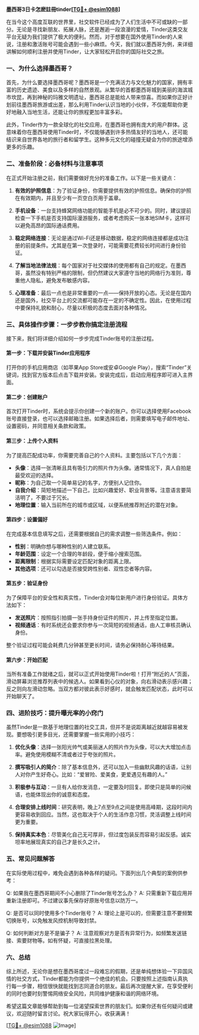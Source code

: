 **墨西哥3日卡怎麽註冊tinder[[TG💪+ @esim1088](https://t.me/s/esim1088)]**

在当今这个高度互联的世界里，社交软件已经成为了人们生活中不可或缺的一部分。无论是寻找新朋友、拓展人脉，还是邂逅一段浪漫的爱情，Tinder这类交友平台无疑为我们提供了极大的便利。然而，对于想要在国外使用Tinder的人来说，注册和激活账号可能会遇到一些小麻烦。今天，我们就以墨西哥为例，来详细讲解如何顺利注册并使用Tinder，让大家轻松开启你的国际社交之旅。

### **一、为什么选择墨西哥？**

首先，为什么要选择墨西哥呢？墨西哥是一个充满活力与文化魅力的国家，拥有丰富的历史遗迹、美食以及多样的自然景观。从繁华的首都墨西哥城到美丽的海滨城市坎昆，再到神秘的玛雅文明遗址，墨西哥总是能给人带来惊喜。而如果你正好计划前往墨西哥旅游或出差，那么利用Tinder认识当地的小伙伴，不仅能帮助你更好地融入当地生活，还能让你的旅程更加丰富多彩。

此外，Tinder作为一款全球化的社交应用，在墨西哥也拥有庞大的用户群体。这意味着你在墨西哥使用Tinder时，不仅能够遇到许多热情友好的当地人，还可能结识来自世界各地的旅行者和留学生。这种多元文化的碰撞无疑会为你的旅途增添更多的乐趣。

### **二、准备阶段：必备材料与注意事项**

在正式开始注册之前，我们需要做好充分的准备工作。以下是一些关键点：

1. **有效的护照信息**：为了验证身份，你需要提供有效的护照信息。确保你的护照在有效期内，并且至少有一页空白页用于盖章。
   
2. **手机设备**：一台支持蜂窝网络功能的智能手机是必不可少的。同时，建议提前检查一下手机是否支持国际漫游服务，或者考虑购买一张本地SIM卡，这样可以避免高昂的国际通话费用。

3. **稳定网络连接**：无论是通过Wi-Fi还是移动数据，稳定的网络连接都是成功注册的前提条件。尤其是在第一次登录时，可能需要花费较长时间进行身份验证。

4. **了解当地法律法规**：每个国家对于社交媒体的使用都有自己的规定。在墨西哥，虽然没有特别严格的限制，但仍然建议大家遵守当地的网络行为准则，尊重他人隐私，避免发布敏感内容。

5. **心理准备**：最后一点也是非常重要的一点——保持开放的心态。无论是在国内还是国外，社交平台上的交流都可能存在一定的不确定性。因此，在使用过程中要保持礼貌和耐心，尽量以积极的态度去面对各种情况。

### **三、具体操作步骤：一步步教你搞定注册流程**

接下来，我们将详细介绍如何一步步完成Tinder账号的注册过程。

#### **第一步：下载并安装Tinder应用程序**

打开你的手机应用商店（如苹果App Store或安卓Google Play），搜索“Tinder”关键词，找到官方版本后点击下载并安装。安装完成后，启动应用程序即可进入主界面。

#### **第二步：创建账户**

首次打开Tinder时，系统会提示你创建一个新的账户。你可以选择使用Facebook账号直接登录，也可以选择邮箱注册。如果选择后者，则需要填写电子邮件地址、设置密码，并同意相关条款和政策。

#### **第三步：上传个人资料**

为了提高匹配成功率，你需要完善自己的个人资料。主要包括以下几个方面：
- **头像**：选择一张清晰且具有吸引力的照片作为头像。通常情况下，真人自拍是最受欢迎的选择。
- **昵称**：为自己取一个简单易记的名字，方便别人记住你。
- **自我介绍**：简短地描述一下自己，比如兴趣爱好、职业背景等。注意语言要简洁明了，不要过于冗长。
- **地理位置**：输入当前所在的城市或区域，以便系统推荐附近的潜在对象。

#### **第四步：设置偏好**

在完成基本信息填写之后，还需要根据自己的需求调整一些筛选条件。例如：
- **性别**：明确你想与哪种性别的人建立联系。
- **年龄范围**：设定一个合理的年龄段，便于缩小搜索范围。
- **距离限制**：根据实际需要设定匹配对象的距离上限。
- **其他选项**：还可以勾选是否接受跨性别者、双性恋者等内容。

#### **第五步：验证身份**

为了保障平台的安全性和真实性，Tinder会对每位新用户进行身份验证。具体方法如下：
- **发送照片**：按照指引拍摄一张手持身份证件的照片，并上传至指定位置。
- **视频通话**：有时系统还会要求你参与一次简短的视频通话，由人工审核员确认身份。

整个验证过程可能会耗费几分钟甚至更长时间，请务必保持耐心等待结果。

#### **第六步：开始匹配**

当所有准备工作就绪之后，就可以正式开始使用Tinder啦！打开“附近的人”页面，滑动屏幕浏览推荐列表中的候选人。如果看到心仪的对象，向右滑动表示感兴趣；反之则向左滑动忽略。当双方都对彼此表示好感时，就会触发匹配状态，此时可以开始聊天了。

### **四、进阶技巧：提升曝光率的小窍门**

虽然Tinder是一款基于地理位置的社交工具，但并不是说距离越近就越容易被发现。要想吸引更多目光，还需要掌握一些实用的小技巧：

1. **优化头像**：选择一张阳光帅气或美丽迷人的照片作为头像，可以大大增加点击率。避免使用模糊不清或者过于夸张的照片。

2. **撰写吸引人的简介**：除了基本信息外，还可以加入一些幽默风趣的话语，让别人对你产生好奇心。比如：“爱冒险、爱美食，更爱遇见有趣的人。”

3. **积极参与互动**：一旦有人给你发消息，一定要及时回复。即使只是简单的问候语，也能体现出你的诚意和态度。

4. **合理安排上线时间**：研究表明，晚上7点至9点之间是使用高峰期，这段时间内更容易收到回应。当然，这也取决于个人的生活作息习惯，灵活调整上线时间更为重要。

5. **保持真实本色**：尽管美化自己无可厚非，但过度包装反而容易引起反感。诚实坦率地展现真实的自己才是长久之计。

### **五、常见问题解答**

在实际使用过程中，难免会遇到各种各样的疑问。下面列出几个典型的案例供参考：

Q: 如果我在墨西哥期间不小心删除了Tinder账号怎么办？
A: 只需重新下载应用并重新注册即可。不过建议事先保存好原账号信息以防万一。

Q: 是否可以同时使用多个Tinder账号？
A: 理论上是可以的，但需要注意不要频繁切换账号，以免触发风控机制导致封禁。

Q: 如何判断对方是不是骗子？
A: 注意观察对方是否有异常行为，如频繁发送链接、索要财物等。如有怀疑，可直接拉黑处理。

### **六、总结**

综上所述，无论你是想在墨西哥度过一段难忘的假期，还是单纯想体验一下异国风情的社交方式，Tinder都能为你提供一个绝佳的机会。只要按照上述指南认真执行每一步骤，相信很快就能找到志同道合的朋友。最后再次提醒大家，在享受便利的同时也要时刻警惕网络安全风险，共同维护健康和谐的网络环境。

希望这篇文章能够帮助到每一位渴望探索世界的朋友们。如果你还有任何疑问或建议，欢迎随时留言讨论。祝大家玩得开心，收获满满！

[[TG💪+ @esim1088](https://t.me/s/esim1088) ![Image](https://i.postimg.cc/4NQfJmqS/Snipaste-2025-05-13-00-14-12.png)]